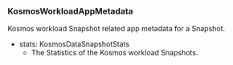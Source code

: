 ### KosmosWorkloadAppMetadata
Kosmos workload Snapshot related app metadata for a Snapshot.

- stats: KosmosDataSnapshotStats
  - The Statistics of the Kosmos workload Snapshots.
